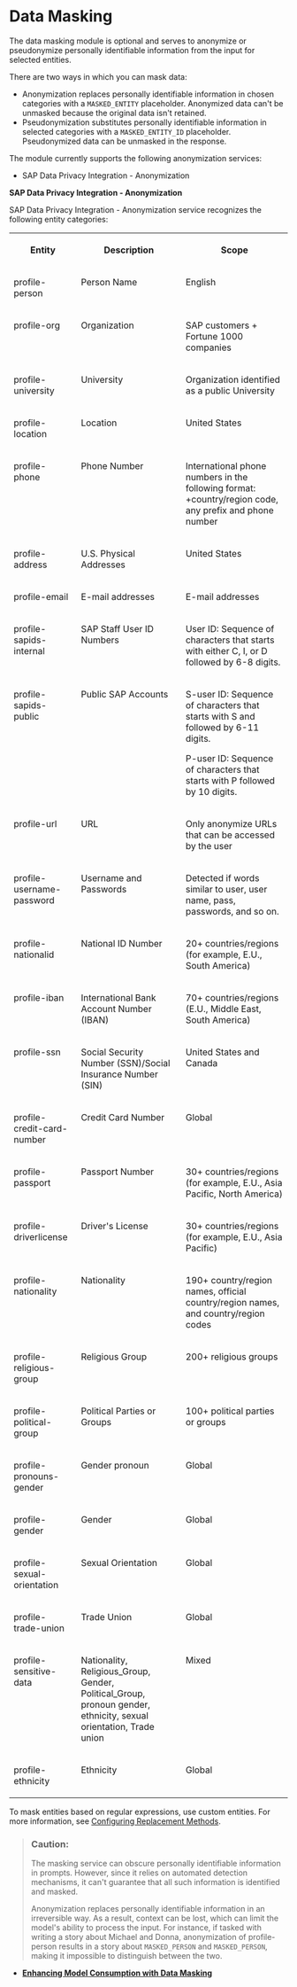 <!-- loiod9a54d9ca54b40beacbd24e1663ec3b4 -->

# Data Masking

The data masking module is optional and serves to anonymize or pseudonymize personally identifiable information from the input for selected entities.

There are two ways in which you can mask data:

-   Anonymization replaces personally identifiable information in chosen categories with a `MASKED_ENTITY` placeholder. Anonymized data can't be unmasked because the original data isn't retained.
-   Pseudonymization substitutes personally identifiable information in selected categories with a `MASKED_ENTITY_ID` placeholder. Pseudonymized data can be unmasked in the response.

The module currently supports the following anonymization services:

-   SAP Data Privacy Integration - Anonymization


**SAP Data Privacy Integration - Anonymization**

SAP Data Privacy Integration - Anonymization service recognizes the following entity categories:


<table>
<tr>
<th valign="top">

Entity

</th>
<th valign="top">

Description

</th>
<th valign="top">

Scope

</th>
</tr>
<tr>
<td valign="top">

profile-person

</td>
<td valign="top">

Person Name

</td>
<td valign="top">

English

</td>
</tr>
<tr>
<td valign="top">

profile-org

</td>
<td valign="top">

Organization

</td>
<td valign="top">

SAP customers + Fortune 1000 companies

</td>
</tr>
<tr>
<td valign="top">

profile-university

</td>
<td valign="top">

University

</td>
<td valign="top">

Organization identified as a public University

</td>
</tr>
<tr>
<td valign="top">

profile-location

</td>
<td valign="top">

Location

</td>
<td valign="top">

United States

</td>
</tr>
<tr>
<td valign="top">

profile-phone

</td>
<td valign="top">

Phone Number

</td>
<td valign="top">

International phone numbers in the following format: +country/region code, any prefix and phone number

</td>
</tr>
<tr>
<td valign="top">

profile-address

</td>
<td valign="top">

U.S. Physical Addresses

</td>
<td valign="top">

United States

</td>
</tr>
<tr>
<td valign="top">

profile-email

</td>
<td valign="top">

E-mail addresses

</td>
<td valign="top">

E-mail addresses

</td>
</tr>
<tr>
<td valign="top">

profile-sapids-internal

</td>
<td valign="top">

SAP Staff User ID Numbers

</td>
<td valign="top">

User ID: Sequence of characters that starts with either C, I, or D followed by 6-8 digits.

</td>
</tr>
<tr>
<td valign="top">

profile-sapids-public

</td>
<td valign="top">

Public SAP Accounts

</td>
<td valign="top">

S-user ID: Sequence of characters that starts with S and followed by 6-11 digits.

P-user ID: Sequence of characters that starts with P followed by 10 digits.

</td>
</tr>
<tr>
<td valign="top">

profile-url

</td>
<td valign="top">

URL

</td>
<td valign="top">

Only anonymize URLs that can be accessed by the user

</td>
</tr>
<tr>
<td valign="top">

profile-username-password

</td>
<td valign="top">

Username and Passwords

</td>
<td valign="top">

Detected if words similar to user, user name, pass, passwords, and so on.

</td>
</tr>
<tr>
<td valign="top">

profile-nationalid

</td>
<td valign="top">

National ID Number

</td>
<td valign="top">

20+ countries/regions \(for example, E.U., South America\)

</td>
</tr>
<tr>
<td valign="top">

profile-iban

</td>
<td valign="top">

International Bank Account Number \(IBAN\)

</td>
<td valign="top">

70+ countries/regions \(E.U., Middle East, South America\)

</td>
</tr>
<tr>
<td valign="top">

profile-ssn

</td>
<td valign="top">

Social Security Number \(SSN\)/Social Insurance Number \(SIN\)

</td>
<td valign="top">

United States and Canada

</td>
</tr>
<tr>
<td valign="top">

profile-credit-card-number

</td>
<td valign="top">

Credit Card Number

</td>
<td valign="top">

Global

</td>
</tr>
<tr>
<td valign="top">

profile-passport

</td>
<td valign="top">

Passport Number

</td>
<td valign="top">

30+ countries/regions \(for example, E.U., Asia Pacific, North America\)

</td>
</tr>
<tr>
<td valign="top">

profile-driverlicense

</td>
<td valign="top">

Driver's License

</td>
<td valign="top">

30+ countries/regions \(for example, E.U., Asia Pacific\)

</td>
</tr>
<tr>
<td valign="top">

profile-nationality

</td>
<td valign="top">

Nationality

</td>
<td valign="top">

190+ country/region names, official country/region names, and country/region codes

</td>
</tr>
<tr>
<td valign="top">

profile-religious-group

</td>
<td valign="top">

Religious Group

</td>
<td valign="top">

200+ religious groups

</td>
</tr>
<tr>
<td valign="top">

profile-political-group

</td>
<td valign="top">

Political Parties or Groups

</td>
<td valign="top">

100+ political parties or groups

</td>
</tr>
<tr>
<td valign="top">

profile-pronouns-gender

</td>
<td valign="top">

Gender pronoun

</td>
<td valign="top">

Global

</td>
</tr>
<tr>
<td valign="top">

profile-gender

</td>
<td valign="top">

Gender

</td>
<td valign="top">

Global

</td>
</tr>
<tr>
<td valign="top">

profile-sexual-orientation

</td>
<td valign="top">

Sexual Orientation

</td>
<td valign="top">

Global

</td>
</tr>
<tr>
<td valign="top">

profile-trade-union

</td>
<td valign="top">

Trade Union

</td>
<td valign="top">

Global

</td>
</tr>
<tr>
<td valign="top">

profile-sensitive-data

</td>
<td valign="top">

Nationality, Religious\_Group, Gender, Political\_Group, pronoun gender, ethnicity, sexual orientation, Trade union

</td>
<td valign="top">

Mixed

</td>
</tr>
<tr>
<td valign="top">

profile-ethnicity

</td>
<td valign="top">

Ethnicity

</td>
<td valign="top">

Global

</td>
</tr>
</table>

To mask entities based on regular expressions, use custom entities. For more information, see [Configuring Replacement Methods](enhancing-model-consumption-with-data-masking-592c570.md#loio592c570f22734ec5ba7881a0aeb49c50__section_xd2_fnt_nfc).

> ### Caution:  
> The masking service can obscure personally identifiable information in prompts. However, since it relies on automated detection mechanisms, it can't guarantee that all such information is identified and masked.
> 
> Anonymization replaces personally identifiable information in an irreversible way. As a result, context can be lost, which can limit the model's ability to process the input. For instance, if tasked with writing a story about Michael and Donna, anonymization of profile-person results in a story about `MASKED_PERSON` and `MASKED_PERSON`, making it impossible to distinguish between the two.

-   **[Enhancing Model Consumption with Data Masking](enhancing-model-consumption-with-data-masking-66ad6f4.md "")**  


